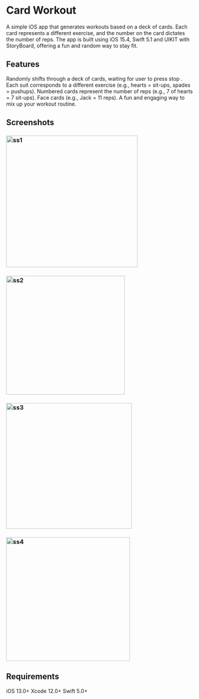 # Card Workout

A simple iOS app that generates workouts based on a deck of cards. 
Each card represents a different exercise, and the number on the card dictates the number of reps. 
The app is built using iOS 15.4, Swift 5.1 and UIKIT with StoryBoard, offering a fun and random way to stay fit.

## Features

Randomly shifts through a deck of cards, waiting for user to press stop .
Each suit corresponds to a different exercise (e.g., hearts = sit-ups, spades = pushups).
Numbered cards represent the number of reps (e.g., 7 of hearts = 7 sit-ups).
Face cards (e.g., Jack = 11 reps).
A fun and engaging way to mix up your workout routine.

## Screenshots
### <img width="355" alt="ss1" src="https://github.com/user-attachments/assets/f931c703-2746-45b4-be78-a1a24ae9d520">
### <img width="320" alt="ss2" src="https://github.com/user-attachments/assets/49cd66c5-64fc-49a7-b22a-343a6b05a021">
### <img width="339" alt="ss3" src="https://github.com/user-attachments/assets/0f99bdfd-c251-4bad-b516-1fce4f895c29">
### <img width="334" alt="ss4" src="https://github.com/user-attachments/assets/f90ea2a6-a212-4f72-8644-0d77799a3360">




## Requirements

iOS 13.0+
Xcode 12.0+
Swift 5.0+
